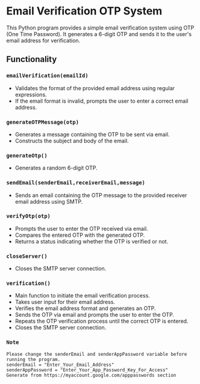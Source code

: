 # Email Verification OTP System

This Python program provides a simple email verification system using OTP (One Time Password). It generates a 6-digit OTP and sends it to the user's email address for verification.

## Functionality

### `emailVerification(emailId)`
- Validates the format of the provided email address using regular expressions.
- If the email format is invalid, prompts the user to enter a correct email address.

### `generateOTPMessage(otp)`
- Generates a message containing the OTP to be sent via email.
- Constructs the subject and body of the email.

### `generateOtp()`
- Generates a random 6-digit OTP.

### `sendEmail(senderEmail,receiverEmail,message)`
- Sends an email containing the OTP message to the provided receiver email address using SMTP.

### `verifyOtp(otp)`
- Prompts the user to enter the OTP received via email.
- Compares the entered OTP with the generated OTP.
- Returns a status indicating whether the OTP is verified or not.

### `closeServer()`
- Closes the SMTP server connection.

### `verification()`
- Main function to initiate the email verification process.
- Takes user input for their email address.
- Verifies the email address format and generates an OTP.
- Sends the OTP via email and prompts the user to enter the OTP.
- Repeats the OTP verification process until the correct OTP is entered.
- Closes the SMTP server connection.

### `Note` 
    Please change the senderEmail and senderAppPassword variable before running the program.
    senderEmail = "Enter_Your_Email_Address"
    senderAppPassword = "Enter_Your_App_Password_Key_For_Access" 
    Generate from https://myaccount.google.com/apppasswords section